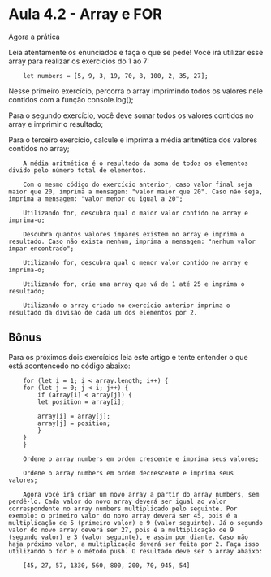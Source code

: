 # Aula 4.2 - Array e FOR
Agora a prática

Leia atentamente os enunciados e faça o que se pede! Você irá utilizar esse array para realizar os exercícios do 1 ao 7:

        let numbers = [5, 9, 3, 19, 70, 8, 100, 2, 35, 27];

Nesse primeiro exercício, percorra o array imprimindo todos os valores nele contidos com a função console.log();

Para o segundo exercício, você deve somar todos os valores contidos no array e imprimir o resultado;

Para o terceiro exercício, calcule e imprima a média aritmética dos valores contidos no array;

        A média aritmética é o resultado da soma de todos os elementos divido pelo número total de elementos.

        Com o mesmo código do exercício anterior, caso valor final seja maior que 20, imprima a mensagem: "valor maior que 20". Caso não seja, imprima a mensagem: "valor menor ou igual a 20";

        Utilizando for, descubra qual o maior valor contido no array e imprima-o;

        Descubra quantos valores ímpares existem no array e imprima o resultado. Caso não exista nenhum, imprima a mensagem: "nenhum valor ímpar encontrado";

        Utilizando for, descubra qual o menor valor contido no array e imprima-o;
        
        Utilizando for, crie uma array que vá de 1 até 25 e imprima o resultado;
        
        Utilizando o array criado no exercício anterior imprima o resultado da divisão de cada um dos elementos por 2.

## Bônus

Para os próximos dois exercícios leia este artigo e tente entender o que está acontencedo no código abaixo:

        for (let i = 1; i < array.length; i++) {
        for (let j = 0; j < i; j++) {
            if (array[i] < array[j]) {
            let position = array[i];

            array[i] = array[j];
            array[j] = position;
            }
        }
        }

        Ordene o array numbers em ordem crescente e imprima seus valores;

        Ordene o array numbers em ordem decrescente e imprima seus valores;

        Agora você irá criar um novo array a partir do array numbers, sem perdê-lo. Cada valor do novo array deverá ser igual ao valor correspondente no array numbers multiplicado pelo seguinte. Por exemplo: o primeiro valor do novo array deverá ser 45, pois é a multiplicação de 5 (primeiro valor) e 9 (valor seguinte). Já o segundo valor do novo array deverá ser 27, pois é a multiplicação de 9 (segundo valor) e 3 (valor seguinte), e assim por diante. Caso não haja próximo valor, a multiplicação deverá ser feita por 2. Faça isso utilizando o for e o método push. O resultado deve ser o array abaixo:

        [45, 27, 57, 1330, 560, 800, 200, 70, 945, 54]
        
